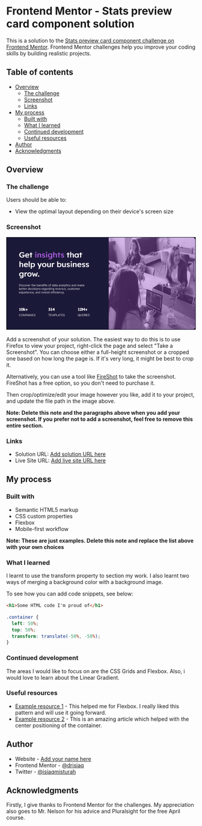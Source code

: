 # Frontend Mentor - Stats preview card component solution

This is a solution to the [Stats preview card component challenge on Frontend Mentor](https://www.frontendmentor.io/challenges/stats-preview-card-component-8JqbgoU62). Frontend Mentor challenges help you improve your coding skills by building realistic projects. 

## Table of contents

- [Overview](#overview)
  - [The challenge](#the-challenge)
  - [Screenshot](#screenshot)
  - [Links](#links)
- [My process](#my-process)
  - [Built with](#built-with)
  - [What I learned](#what-i-learned)
  - [Continued development](#continued-development)
  - [Useful resources](#useful-resources)
- [Author](#author)
- [Acknowledgments](#acknowledgments)

## Overview

### The challenge

Users should be able to:

- View the optimal layout depending on their device's screen size

### Screenshot

![](./images/stats_preview_card_screenshot.png)

Add a screenshot of your solution. The easiest way to do this is to use Firefox to view your project, right-click the page and select "Take a Screenshot". You can choose either a full-height screenshot or a cropped one based on how long the page is. If it's very long, it might be best to crop it.

Alternatively, you can use a tool like [FireShot](https://getfireshot.com/) to take the screenshot. FireShot has a free option, so you don't need to purchase it. 

Then crop/optimize/edit your image however you like, add it to your project, and update the file path in the image above.

**Note: Delete this note and the paragraphs above when you add your screenshot. If you prefer not to add a screenshot, feel free to remove this entire section.**

### Links

- Solution URL: [Add solution URL here](https://your-solution-url.com)
- Live Site URL: [Add live site URL here](https://your-live-site-url.com)

## My process

### Built with

- Semantic HTML5 markup
- CSS custom properties
- Flexbox
- Mobile-first workflow

**Note: These are just examples. Delete this note and replace the list above with your own choices**

### What I learned

I learnt to use the transform property to section my work. I also learnt two ways of merging a background color with a background image.

To see how you can add code snippets, see below:

```html
<h1>Some HTML code I'm proud of</h1>
```
```css
.container {
  left: 50%;
  top: 50%;
  transform: translate(-50%, -50%);
}
```

### Continued development

The areas I would like to focus on are the CSS Grids and Flexbox. Also, i would love to learn about the Linear Gradient.

### Useful resources

- [Example resource 1](https://www.pluralsight.com) - This helped me for Flexbox. I really liked this pattern and will use it going forward.
- [Example resource 2](https://www.css-tricks.com) - This is an amazing article which helped with the center positioning of the container.

## Author

- Website - [Add your name here](https://www.your-site.com)
- Frontend Mentor - [@drisiaq](https://www.frontendmentor.io/profile/drisiaq)
- Twitter - [@isiaqmisturah](https://www.twitter.com/isiaqmisturah)

## Acknowledgments

Firstly, I give thanks to Frontend Mentor for the challenges. My appreciation also goes to Mr. Nelson for his advice and Pluralsight for the free April course.
